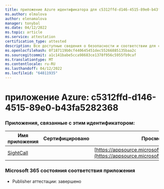 ```yaml
---
title: приложение Azure идентификатора для c5312ffd-d146-4515-89e0-b43fa5282368
ms.author: elmalova
author: elenamalova
manager: tonybal
ms.date: 04/12/2022
ms.topic: article
ms.service: attestation
certification_type: attested
description: Все доступные сведения о безопасности и соответствии для c5312ffd-d146-4515-89e0-b43fa5282368.
ms.openlocfilehash: 0f187119b0cf440645451dec55266885135baa2c
ms.sourcegitcommit: a1c141babe5cca98683ce1378f956c5955fb9caf
ms.translationtype: MT
ms.contentlocale: ru-RU
ms.lasthandoff: 04/12/2022
ms.locfileid: "64811935"
---
```

# <a name="azure-app-id-c5312ffd-d146-4515-89e0-b43fa5282368"></a>приложение Azure: c5312ffd-d146-4515-89e0-b43fa5282368


### <a name="apps-associated-with-this-id"></a>Приложения, связанные с этим идентификатором:
| **Имя приложения** | **Сертифицировано** | **Просмотр в AppSource** |
|--------------|---------------|-----------------------|
| [SightCall](../forward/WA200003675.md) |  | [https://appsource.microsoft.com/product/office/WA200003675](https://appsource.microsoft.com/product/office/WA200003675) |

### <a name="microsoft-365-app-compliance-status"></a>Microsoft 365 состояния соответствия приложения
- Publisher аттестации: завершено
